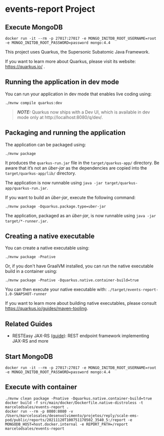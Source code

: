 # events-report Project

## Execute MongoDB
```shell
docker run -it --rm -p 27017:27017 -e MONGO_INITDB_ROOT_USERNAME=root -e MONGO_INITDB_ROOT_PASSWORD=password mongo:4.4
```

This project uses Quarkus, the Supersonic Subatomic Java Framework.

If you want to learn more about Quarkus, please visit its website: https://quarkus.io/ .

## Running the application in dev mode

You can run your application in dev mode that enables live coding using:

```shell script
./mvnw compile quarkus:dev
```

> **_NOTE:_**  Quarkus now ships with a Dev UI, which is available in dev mode only at http://localhost:8080/q/dev/.

## Packaging and running the application

The application can be packaged using:

```shell script
./mvnw package
```

It produces the `quarkus-run.jar` file in the `target/quarkus-app/` directory. Be aware that it’s not an _über-jar_ as
the dependencies are copied into the `target/quarkus-app/lib/` directory.

The application is now runnable using `java -jar target/quarkus-app/quarkus-run.jar`.

If you want to build an _über-jar_, execute the following command:

```shell script
./mvnw package -Dquarkus.package.type=uber-jar
```

The application, packaged as an _über-jar_, is now runnable using `java -jar target/*-runner.jar`.

## Creating a native executable

You can create a native executable using:

```shell script
./mvnw package -Pnative
```

Or, if you don't have GraalVM installed, you can run the native executable build in a container using:

```shell script
./mvnw package -Pnative -Dquarkus.native.container-build=true
```

You can then execute your native executable with: `./target/events-report-1.0-SNAPSHOT-runner`

If you want to learn more about building native executables, please consult https://quarkus.io/guides/maven-tooling.

## Related Guides

- RESTEasy JAX-RS ([guide](https://quarkus.io/guides/rest-json)): REST endpoint framework implementing JAX-RS and more

## Start MongoDB
```shell script
docker run -it --rm -p 27017:27017 -e MONGO_INITDB_ROOT_USERNAME=root -e MONGO_INITDB_ROOT_PASSWORD=password mongo:4.4
```

## Execute with container
```shell script
./mvnw clean package -Pnative -Dquarkus.native.container-build=true
docker build -f src/main/docker/Dockerfile.native-distroless -t marcelodsales/events-report .
docker run --rm -p 8080:8080 -v /Users/marcelosales/desenvolvimento/projetos/reply/scale-ems-pod/public/reports/20211120T100751170502_3540_5:/report -e MONGODB_HOST=host.docker.internal -e REPORT_PATH=/report marcelodsales/events-report
```